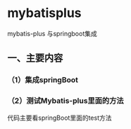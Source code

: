 # mybatisplus
mybatis-plus 与springboot集成

<h2>一、主要内容</h2>

  <h3>（1）集成springBoot</h3>
  
  <h3>（2）测试Mybatis-plus里面的方法</h3>
  
   代码主要看springBoot里面的test方法
